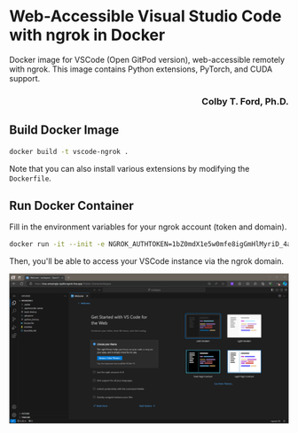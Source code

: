 # Web-Accessible Visual Studio Code with ngrok in Docker

Docker image for VSCode (Open GitPod version), web-accessible remotely with ngrok.
This image contains Python extensions, PyTorch, and CUDA support.

<h3 align="right">Colby T. Ford, Ph.D.</h3>

## Build Docker Image

```bash
docker build -t vscode-ngrok .
```
Note that you can also install various extensions by modifying the `Dockerfile`.

## Run Docker Container

Fill in the environment variables for your ngrok account (token and domain).

```bash
docker run -it --init -e NGROK_AUTHTOKEN=1bZ0mdX1e5w0mfe8igGmHlMyriD_4azXY84YHzSt5fJbjZ5bm -e NGROK_DOMAIN=close-endlessly-grubworm.ngrok-free.app -e NGROK_PORT=3000 -p 3000:3000 -v "$(pwd):/home/workspace:cached" vscode-ngrok
```

Then, you'll be able to access your VSCode instance via the ngrok domain.

![VSCode accessible via an ngrok domain](screenshot.png)